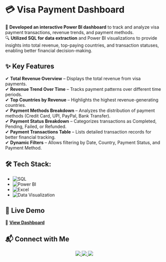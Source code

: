 # 💳 Visa Payment Dashboard  

🚀 **Developed an interactive Power BI dashboard** to track and analyze visa payment transactions, revenue trends, and payment methods.  
🔍 **Utilized SQL for data extraction** and Power BI visualizations to provide insights into total revenue, top-paying countries, and transaction statuses, enabling better financial decision-making.  

## ✨ Key Features  

✔ **Total Revenue Overview** – Displays the total revenue from visa payments.  
✔ **Revenue Trend Over Time** – Tracks payment patterns over different time periods.  
✔ **Top Countries by Revenue** – Highlights the highest revenue-generating countries.  
✔ **Payment Methods Breakdown** – Analyzes the distribution of payment methods (Credit Card, UPI, PayPal, Bank Transfer).  
✔ **Payment Status Breakdown** – Categorizes transactions as Completed, Pending, Failed, or Refunded.  
✔ **Payment Transactions Table** – Lists detailed transaction records for better financial tracking.  
✔ **Dynamic Filters** – Allows filtering by Date, Country, Payment Status, and Payment Method.  

## 🛠 Tech Stack:  
- ![SQL](https://img.shields.io/badge/SQL-025E8C?style=for-the-badge&logo=sqlite&logoColor=white)  
- ![Power BI](https://img.shields.io/badge/Power%20BI-F2C811?style=for-the-badge&logo=power-bi&logoColor=black)  
- ![Excel](https://img.shields.io/badge/Excel-217346?style=for-the-badge&logo=microsoft-excel&logoColor=white)  
- ![Data Visualization](https://img.shields.io/badge/Data%20Visualization-FF5733?style=for-the-badge)  

## 📌 Live Demo  

🔗 **[View Dashboard](http://tiny.cc/visa-payment-dashboard)**  


## 📬 Connect with Me  

<p align="center">
  <a href="https://www.linkedin.com/in/shrutik-bhatt-9199b91b1">
    <img src="https://img.shields.io/badge/LinkedIn-blue?style=for-the-badge&logo=linkedin" />
  </a>
  <a href="https://www.instagram.com/bhatt_shrutik">
    <img src="https://img.shields.io/badge/Instagram-E4405F?style=for-the-badge&logo=instagram&logoColor=white" />
  </a>
  <a href="https://twitter.com/bhatt_shrutik">
    <img src="https://img.shields.io/badge/X-000000?style=for-the-badge&logo=twitter&logoColor=white" />
  </a>
</p>  
